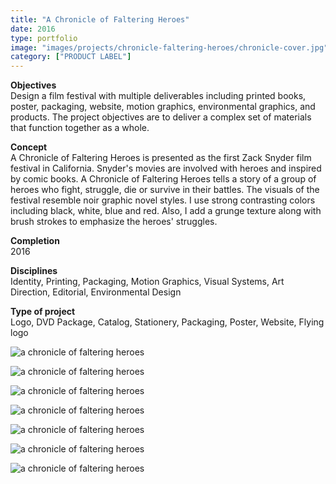 ```yaml
---
title: "A Chronicle of Faltering Heroes"
date: 2016
type: portfolio
image: "images/projects/chronicle-faltering-heroes/chronicle-cover.jpg"
category: ["PRODUCT LABEL"]
---
```


<b>Objectives</b><br>
Design a film festival with multiple deliverables including printed books, poster, packaging, website, motion graphics, environmental graphics, and products. The project objectives are to deliver a complex set of materials that function together as a whole.

<b>Concept</b><br>
A Chronicle of Faltering Heroes is presented as the first Zack Snyder film festival in California. Snyder's movies are involved with heroes and inspired by comic books. A Chronicle of Faltering Heroes tells a story of a group of heroes who fight, struggle, die or survive in their battles. The visuals of the festival resemble noir graphic novel styles. I use strong contrasting colors including black, white, blue and red. Also, I add a grunge texture along with brush strokes to emphasize the heroes' struggles. 

<b>Completion</b><br>
2016

<b>Disciplines</b><br>
Identity, Printing, Packaging, Motion Graphics, Visual Systems, Art Direction, Editorial, Environmental Design

<b>Type of project</b><br>
Logo, DVD Package, Catalog, Stationery, Packaging, Poster, Website, Flying logo

<img src="/images/projects/chronicle-faltering-heroes/chronicle-cover.jpg" loading="lazy" alt="a chronicle of faltering heroes"><br>

<img src="/images/projects/chronicle-faltering-heroes/chronicle-1.jpg" loading="lazy" alt="a chronicle of faltering heroes"><br>

<img src="/images/projects/chronicle-faltering-heroes/chronicle-2.jpg" loading="lazy" alt="a chronicle of faltering heroes"><br>

<img src="/images/projects/chronicle-faltering-heroes/chronicle-3.jpg" loading="lazy" alt="a chronicle of faltering heroes"><br>

<img src="/images/projects/chronicle-faltering-heroes/chronicle-4.jpg" loading="lazy" alt="a chronicle of faltering heroes"><br>

<img src="/images/projects/chronicle-faltering-heroes/chronicle-5.jpg" loading="lazy" alt="a chronicle of faltering heroes"><br>

<img src="/images/projects/chronicle-faltering-heroes/chronicle-6.jpg" loading="lazy" alt="a chronicle of faltering heroes"><br>


